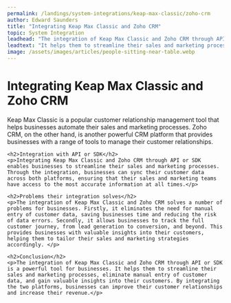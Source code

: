 ```yaml
---
permalink: /landings/system-integrations/keap-max-classic/zoho-crm
author: Edward Saunders
title: "Integrating Keap Max Classic and Zoho CRM"
topic: System Integration
leadhead: "The integration of Keap Max Classic and Zoho CRM through API or SDK is a powerful tool for businesses"
leadtext: "It helps them to streamline their sales and marketing processes, eliminate manual entry of customer data, and gain valuable insights into their customers. By integrating the two platforms, businesses can improve their customer relationships and increase their revenue."
image: /assets/images/articles/people-sitting-near-table.webp
---
```

<div class="arttext">	<h1>Integrating Keap Max Classic and Zoho CRM</h1>
	<p>Keap Max Classic is a popular customer relationship management tool that helps businesses automate their sales and marketing processes. Zoho CRM, on the other hand, is another powerful CRM platform that provides businesses with a range of tools to manage their customer relationships.</p>

	<h2>Integration with API or SDK</h2>
	<p>Integrating Keap Max Classic and Zoho CRM through API or SDK enables businesses to streamline their sales and marketing processes. Through the integration, businesses can sync their customer data across both platforms, ensuring that their sales and marketing teams have access to the most accurate information at all times.</p>

	<h2>Problems their integration solves</h2>
	<p>The integration of Keap Max Classic and Zoho CRM solves a number of problems for businesses. Firstly, it eliminates the need for manual entry of customer data, saving businesses time and reducing the risk of data errors. Secondly, it allows businesses to track the full customer journey, from lead generation to conversion, and beyond. This provides businesses with valuable insights into their customers, helping them to tailor their sales and marketing strategies accordingly. </p>
	
	<h2>Conclusion</h2>
	<p>The integration of Keap Max Classic and Zoho CRM through API or SDK is a powerful tool for businesses. It helps them to streamline their sales and marketing processes, eliminate manual entry of customer data, and gain valuable insights into their customers. By integrating the two platforms, businesses can improve their customer relationships and increase their revenue.</p>
</div>